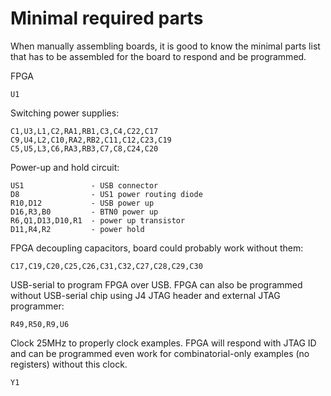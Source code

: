 # Minimal required parts

When manually assembling boards, it is good to know
the minimal parts list that has to be assembled for the
board to respond and be programmed.

FPGA

    U1

Switching power supplies:

    C1,U3,L1,C2,RA1,RB1,C3,C4,C22,C17
    C9,U4,L2,C10,RA2,RB2,C11,C12,C23,C19
    C5,U5,L3,C6,RA3,RB3,C7,C8,C24,C20

Power-up and hold circuit:

    US1               - USB connector
    D8                - US1 power routing diode
    R10,D12           - USB power up
    D16,R3,B0         - BTN0 power up
    R6,Q1,D13,D10,R1  - power up transistor
    D11,R4,R2         - power hold

FPGA decoupling capacitors, board could probably
work without them:

    C17,C19,C20,C25,C26,C31,C32,C27,C28,C29,C30

USB-serial to program FPGA over USB. FPGA can also
be programmed without USB-serial chip using J4 JTAG header
and external JTAG programmer:

    R49,R50,R9,U6

Clock 25MHz to properly clock examples.
FPGA will respond with JTAG ID and can be
programmed even work for combinatorial-only
examples (no registers) without this clock.

    Y1
